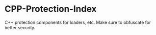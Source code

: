 # CPP-Protection-Index
C++ protection components for loaders, etc. Make sure to obfuscate for better security.
